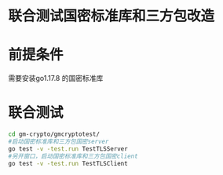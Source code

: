 # 联合测试国密标准库和三方包改造

# 前提条件

需要安装go1.17.8 的国密标准库

# 联合测试

```bash
cd gm-crypto/gmcryptotest/
#启动国密标准库和三方包国密server
go test -v -test.run TestTLSServer
#另开窗口，启动国密标准库和三方包国密client
go test -v -test.run TestTLSClient
```

